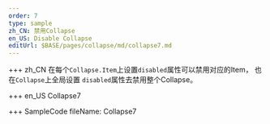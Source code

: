 ```yaml
--- 
order: 7
type: sample
zh_CN: 禁用Collapse
en_US: Disable Collapse
editUrl: $BASE/pages/collapse/md/collapse7.md
---
```


+++ zh_CN
 在每个<Code>Collapse.Item</Code>上设置<Code>disabled</Code>属性可以禁用对应的Item， 也在<Code>Collapse</Code>上全局设置
<Code>disabled</Code>属性去禁用整个Collapse。

+++ en_US
Collapse7

+++ SampleCode
fileName: Collapse7
